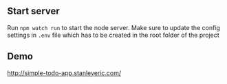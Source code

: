 ## Start server

Run `npm watch run` to start the node server. Make sure to update the config settings in `.env` file which has to be created in the root folder of the project

## Demo

http://simple-todo-app.stanleyeric.com/
